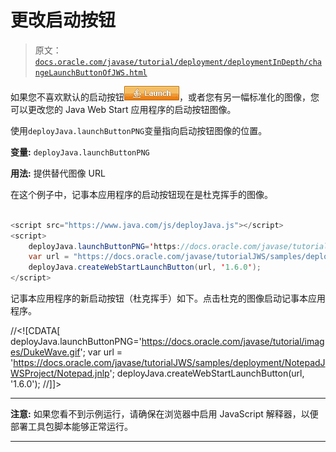 # 更改启动按钮

> 原文：[`docs.oracle.com/javase/tutorial/deployment/deploymentInDepth/changeLaunchButtonOfJWS.html`](https://docs.oracle.com/javase/tutorial/deployment/deploymentInDepth/changeLaunchButtonOfJWS.html)

如果您不喜欢默认的启动按钮![启动按钮](img/4707a69a17729d71c56b2bdbbb4cc61c.png)，或者您有另一幅标准化的图像，您可以更改您的 Java Web Start 应用程序的启动按钮图像。

使用`deployJava.launchButtonPNG`变量指向启动按钮图像的位置。

**变量:** `deployJava.launchButtonPNG`

**用法:** 提供替代图像 URL

在这个例子中，记事本应用程序的启动按钮现在是杜克挥手的图像。

```java

<script src="https://www.java.com/js/deployJava.js"></script>
<script>
    deployJava.launchButtonPNG='https://docs.oracle.com/javase/tutorial/images/DukeWave.gif';
    var url = "https://docs.oracle.com/javase/tutorialJWS/samples/deployment/NotepadJWSProject/Notepad.jnlp";
    deployJava.createWebStartLaunchButton(url, '1.6.0');
</script>

```

记事本应用程序的新启动按钮（杜克挥手）如下。点击杜克的图像启动记事本应用程序。

//&lt;![CDATA[ deployJava.launchButtonPNG='https://docs.oracle.com/javase/tutorial/images/DukeWave.gif'; var url = 'https://docs.oracle.com/javase/tutorialJWS/samples/deployment/NotepadJWSProject/Notepad.jnlp'; deployJava.createWebStartLaunchButton(url, '1.6.0'); //]]&gt;

* * *

**注意:** 如果您看不到示例运行，请确保在浏览器中启用 JavaScript 解释器，以便部署工具包脚本能够正常运行。

* * *
